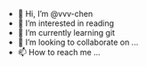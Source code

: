 - 👋 Hi, I’m @vvv-chen
- 👀 I’m interested in reading
- 🌱 I’m currently learning git
- 💞️ I’m looking to collaborate on ...
- 📫 How to reach me ...

<!---
vvv-chen/vvv-chen is a ✨ special ✨ repository because its `README.md` (this file) appears on your GitHub profile.
You can click the Preview link to take a look at your changes.
--->
